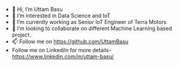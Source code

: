 - 👋 Hi, I’m  Uttam Basu
- 👀 I’m interested in Data Science and IoT
- 🌱 I’m currently working as Senior IoT Engineer of Terra Motors
- 💞️ I’m looking to collaborate on different Machine Learning based project.
- 📫 Follow me on https://github.com/UttamBasu
- Follow me on Linkediln for more details- https://www.linkedin.com/in/uttam-basu/
